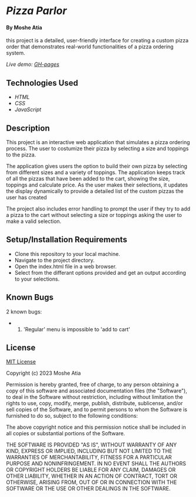 # _Pizza Parlor_

#### By **Moshe Atia**

 this project is a detailed, user-friendly interface for creating a custom pizza order that demonstrates real-world functionalities of a pizza ordering system.

_Live demo: [GH-pages](#)_

## Technologies Used

* _HTML_
* _CSS_
* _JavaScript_

## Description

This project is an interactive web application that 
simulates a pizza ordering process.
The user to costumize their pizza by selecting a size and toppings to the pizza.

The application gives users the option to build their own pizza by selecting from different sizes and a variety of toppings. The application keeps track of all the pizzas that have been added to the cart, showing the size, toppings and calculate price. As the user makes their selections, it updates the display dynamically to provide a detailed list of the custom pizzas the user has created

The project also includes error handling to prompt the user if they try to add a pizza to the cart without selecting a size or toppings asking the user to make a valid selection.

## Setup/Installation Requirements

* Clone this repository to your local machine.
* Navigate to the project directory.
* Open the index.html file in a web browser.
* Select from the differant options provided and get an output according to your selections.

## Known Bugs

2 known bugs:
* 1. 'Regular' menu is impossible to 'add to cart'

## License

[MIT License](https://choosealicense.com/licenses/mit/)

Copyright (c) 2023 Moshe Atia

Permission is hereby granted, free of charge, to any person obtaining a copy
of this software and associated documentation files (the "Software"), to deal
in the Software without restriction, including without limitation the rights
to use, copy, modify, merge, publish, distribute, sublicense, and/or sell
copies of the Software, and to permit persons to whom the Software is
furnished to do so, subject to the following conditions:

The above copyright notice and this permission notice shall be included in all
copies or substantial portions of the Software.

THE SOFTWARE IS PROVIDED "AS IS", WITHOUT WARRANTY OF ANY KIND, EXPRESS OR
IMPLIED, INCLUDING BUT NOT LIMITED TO THE WARRANTIES OF MERCHANTABILITY,
FITNESS FOR A PARTICULAR PURPOSE AND NONINFRINGEMENT. IN NO EVENT SHALL THE
AUTHORS OR COPYRIGHT HOLDERS BE LIABLE FOR ANY CLAIM, DAMAGES OR OTHER
LIABILITY, WHETHER IN AN ACTION OF CONTRACT, TORT OR OTHERWISE, ARISING FROM,
OUT OF OR IN CONNECTION WITH THE SOFTWARE OR THE USE OR OTHER DEALINGS IN THE
SOFTWARE.